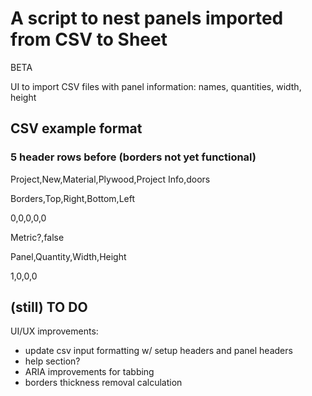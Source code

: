 # A script to nest panels imported from CSV to Sheet

BETA

UI to import CSV files with panel information:
names, quantities, width, height

## CSV example format

### 5 header rows before (borders not yet functional)

Project,New,Material,Plywood,Project Info,doors

Borders,Top,Right,Bottom,Left

0,0,0,0,0

Metric?,false

Panel,Quantity,Width,Height

1,0,0,0

## (still) TO DO

UI/UX improvements:

- update csv input formatting w/ setup headers and panel headers
- help section?
- ARIA improvements for tabbing
- borders thickness removal calculation
